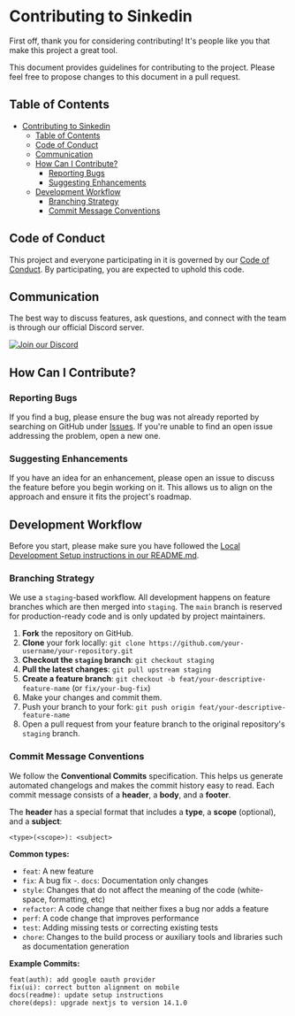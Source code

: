 # Contributing to Sinkedin

First off, thank you for considering contributing! It's people like you that make this project a great tool.

This document provides guidelines for contributing to the project. Please feel free to propose changes to this document in a pull request.

## Table of Contents

- [Contributing to Sinkedin](#contributing-to-sinkedin)
  - [Table of Contents](#table-of-contents)
  - [Code of Conduct](#code-of-conduct)
  - [Communication](#communication)
  - [How Can I Contribute?](#how-can-i-contribute)
    - [Reporting Bugs](#reporting-bugs)
    - [Suggesting Enhancements](#suggesting-enhancements)
  - [Development Workflow](#development-workflow)
    - [Branching Strategy](#branching-strategy)
    - [Commit Message Conventions](#commit-message-conventions)

## Code of Conduct

This project and everyone participating in it is governed by our [Code of Conduct](LINK_TO_YOUR_CODE_OF_CONDUCT.md). By participating, you are expected to uphold this code.

## Communication

The best way to discuss features, ask questions, and connect with the team is through our official Discord server.

[![Join our Discord](https://img.shields.io/badge/join-5865F2?logo=discord&logoColor=white&label=Join%20our%20Discord)](https://discord.gg/jaD2upCxhB)

## How Can I Contribute?

### Reporting Bugs

If you find a bug, please ensure the bug was not already reported by searching on GitHub under [Issues](https://github.com/Preet-Sojitra/sinkedin/issues). If you're unable to find an open issue addressing the problem, open a new one.

### Suggesting Enhancements

If you have an idea for an enhancement, please open an issue to discuss the feature before you begin working on it. This allows us to align on the approach and ensure it fits the project's roadmap.

## Development Workflow

Before you start, please make sure you have followed the [Local Development Setup instructions in our README.md](./README.md).

### Branching Strategy

We use a `staging`-based workflow. All development happens on feature branches which are then merged into `staging`. The `main` branch is reserved for production-ready code and is only updated by project maintainers.

1.  **Fork** the repository on GitHub.
2.  **Clone** your fork locally: `git clone https://github.com/your-username/your-repository.git`
3.  **Checkout the `staging` branch**: `git checkout staging`
4.  **Pull the latest changes**: `git pull upstream staging`
5.  **Create a feature branch**: `git checkout -b feat/your-descriptive-feature-name` (or `fix/your-bug-fix`)
6.  Make your changes and commit them.
7.  Push your branch to your fork: `git push origin feat/your-descriptive-feature-name`
8.  Open a pull request from your feature branch to the original repository's `staging` branch.

### Commit Message Conventions

We follow the **Conventional Commits** specification. This helps us generate automated changelogs and makes the commit history easy to read. Each commit message consists of a **header**, a **body**, and a **footer**.

The **header** has a special format that includes a **type**, a **scope** (optional), and a **subject**:

```
<type>(<scope>): <subject>
```

**Common types:**

-   `feat`: A new feature
-   `fix`: A bug fix
-.  `docs`: Documentation only changes
-   `style`: Changes that do not affect the meaning of the code (white-space, formatting, etc)
-   `refactor`: A code change that neither fixes a bug nor adds a feature
-   `perf`: A code change that improves performance
-   `test`: Adding missing tests or correcting existing tests
-   `chore`: Changes to the build process or auxiliary tools and libraries such as documentation generation

**Example Commits:**

```
feat(auth): add google oauth provider
fix(ui): correct button alignment on mobile
docs(readme): update setup instructions
chore(deps): upgrade nextjs to version 14.1.0
```